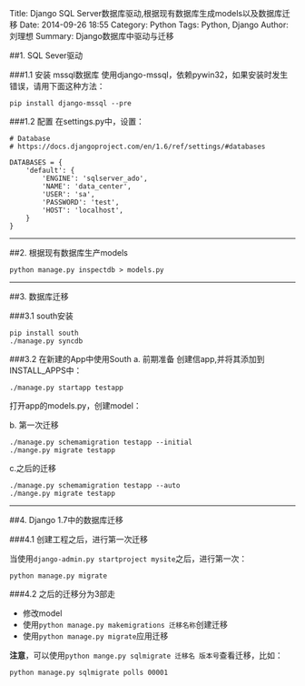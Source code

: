 Title: Django SQL Server数据库驱动,根据现有数据库生成models以及数据库迁移
Date: 2014-09-26 18:55
Category: Python
Tags: Python, Django
Author: 刘理想
Summary: Django数据库中驱动与迁移

##1. SQL Sever驱动

###1.1 安装
mssql数据库 使用django-mssql，依赖pywin32，如果安装时发生错误，请用下面这种方法：

    pip install django-mssql --pre 
    
###1.2 配置
在settings.py中，设置：

    # Database
    # https://docs.djangoproject.com/en/1.6/ref/settings/#databases
    
    DATABASES = {
        'default': {
            'ENGINE': 'sqlserver_ado',
            'NAME': 'data_center',
            'USER': 'sa',
            'PASSWORD': 'test',
            'HOST': 'localhost',
        }
    }

---

##2. 根据现有数据库生产models

    python manage.py inspectdb > models.py

---

##3. 数据库迁移

###3.1 south安装

    pip install south
    ./manage.py syncdb
    
###3.2 在新建的App中使用South
a. 前期准备
创建信app,并将其添加到INSTALL_APPS中：

    ./manage.py startapp testapp

打开app的models.py，创建model：

b. 第一次迁移

    ./manage.py schemamigration testapp --initial
    ./mange.py migrate testapp
    
c.之后的迁移

    ./manage.py schemamigration testapp --auto
    ./mange.py migrate testapp
    
---

##4. Django 1.7中的数据库迁移

###4.1 创建工程之后，进行第一次迁移

当使用`django-admin.py startproject mysite`之后，进行第一次：

    python manage.py migrate
    
###4.2 之后的迁移分为3部走

- 修改model
- 使用`python manage.py makemigrations 迁移名称`创建迁移
- 使用`python manage.py migrate`应用迁移

**注意**，可以使用`python mange.py sqlmigrate 迁移名 版本号`查看迁移，比如：

    python manage.py sqlmigrate polls 00001
